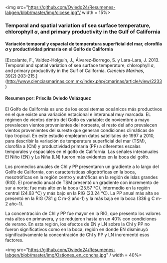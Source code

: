 
<img src="https://github.com/Oviedo24/Resumenes-labgen/blob/master/img/cicese.jpg"/ width = 15%>

### Temporal and spatial variation of sea surface temperature, chlorophyll *a*, and primary productivity in the Gulf of California
#### Variación temporal y espacial de temperatura superficial del mar, clorofila *a* y productividad primaria en el Golfo de California
[Escalante, F., Valdez-Holguín, J., Álvarez-Borrego, S. y Lara-Lara, J. 2013. Temporal and spatial variation of sea surface temperature, chlorophyll *a*, and primary productivity in the Gulf of California. *Ciencias Marinas*, 39(2):203-215.] (http://www.cienciasmarinas.com.mx/index.php/cmarinas/article/view/2233)

#### Resumen por: Priscila Oviedo Velázquez

El Golfo de California es uno de los ecosistemas oceánicos más productivos en el que existe una  variación estacional e interanual muy marcada. EL régimen de vientos dentro del Golfo es variable: de noviembre a mayo prevalecen vientos provenientes del noroeste, el resto del año prevalecen vientos provenientes del sureste que generan condiciones climáticas de tipo tropical. En este estudio emplearon datos satelitales de 1997 a 2010, para describir la variación de temperatura superficial del mar (TSM), clorofila a (Chl) y productividad primaria (PP) a diferentes escalas temporales y espaciales en el golfo de California. Las señales interanuales El Niño (EN) y La Niña (LN) fueron más evidentes en la boca del golfo.

Los promedios anuales de Chl y PP presentaron un gradiente a lo largo del Golfo de California, con características oligotróficas en la boca, mesotróficas en la región centro y eutróficas en la región de islas grandes (RIG). El promedio anual de TSM presentó un gradiente con incremento de sur a norte; fue más alto en la boca (25.57 °C), intermedio en la región central (24.63 °C) y más bajo en la RIG (23.24 °C). La PP anual más alta se presentó en la RIG (781 g C m-2 año-1) y la más baja en la boca (336 g C m-2 año-1).
 
La concentración de Chl y PP fue mayor en la RIG, que presento los valores más altos en primavera, y se redujeron hasta en un 40% con condiciones de verano. En esta región, los efectos de EN y LN sobre la Chl y PP no fueron significativos como en la boca, región en donde EN  disminuyó significativamente la concentración de Chl y PP y LN incrementó esos factores.


<img src="https://github.com/Oviedo24/Resumenes-labgen/blob/master/img/Ostiones_en_concha.jpg" / width = 40%>
